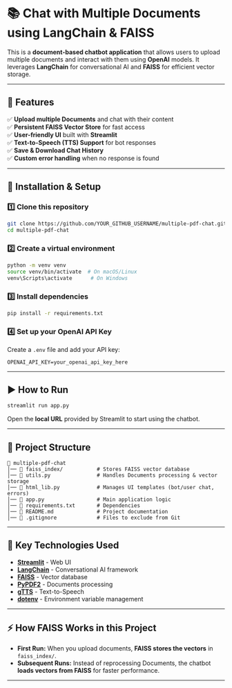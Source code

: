 # 📚 Chat with Multiple Documents using LangChain & FAISS

This is a **document-based chatbot application** that allows users to upload multiple documents and interact with them using **OpenAI** models. It leverages **LangChain** for conversational AI and **FAISS** for efficient vector storage.

---

## 🚀 Features

✅ **Upload multiple Documents** and chat with their content\
✅ **Persistent FAISS Vector Store** for fast access\
✅ **User-friendly UI** built with **Streamlit**\
✅ **Text-to-Speech (TTS) Support** for bot responses\
✅ **Save & Download Chat History**\
✅ **Custom error handling** when no response is found

---

## 🔧 Installation & Setup

### **1️⃣ Clone this repository**

```sh
git clone https://github.com/YOUR_GITHUB_USERNAME/multiple-pdf-chat.git
cd multiple-pdf-chat
```

### **2️⃣ Create a virtual environment**

```sh
python -m venv venv
source venv/bin/activate  # On macOS/Linux
venv\Scripts\activate      # On Windows
```

### **3️⃣ Install dependencies**

```sh
pip install -r requirements.txt
```

### **4️⃣ Set up your OpenAI API Key**

Create a `.env` file and add your API key:

```
OPENAI_API_KEY=your_openai_api_key_here
```

---

## ▶️ **How to Run**

```sh
streamlit run app.py
```

Open the **local URL** provided by Streamlit to start using the chatbot.

---

## 📂 **Project Structure**

```
📂 multiple-pdf-chat
│── 📂 faiss_index/           # Stores FAISS vector database
│── 📂 utils.py               # Handles Documents processing & vector storage
│── 📂 html_lib.py            # Manages UI templates (bot/user chat, errors)
│── 📂 app.py                 # Main application logic
│── 📄 requirements.txt       # Dependencies
│── 📄 README.md              # Project documentation
│── 📄 .gitignore             # Files to exclude from Git
```

---

## 📌 **Key Technologies Used**

- [**Streamlit**](https://streamlit.io/) - Web UI
- [**LangChain**](https://www.langchain.com/) - Conversational AI framework
- [**FAISS**](https://faiss.ai/) - Vector database
- [**PyPDF2**](https://pypdf2.readthedocs.io/) - Documents processing
- [**gTTS**](https://gtts.readthedocs.io/) - Text-to-Speech
- [**dotenv**](https://pypi.org/project/python-dotenv/) - Environment variable management

---

## ⚡ **How FAISS Works in this Project**

- **First Run:** When you upload documents, **FAISS stores the vectors** in `faiss_index/`.
- **Subsequent Runs:** Instead of reprocessing Documents, the chatbot **loads vectors from FAISS** for faster performance.

---


